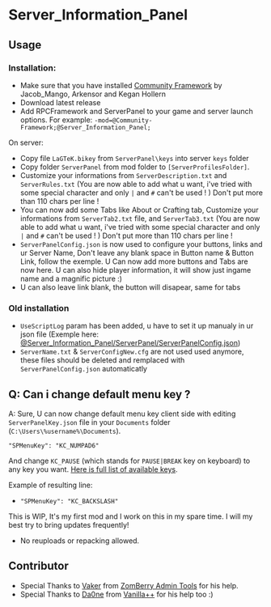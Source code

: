# Server_Information_Panel

## Usage

### Installation:

-   Make sure that you have installed [Community Framework](https://github.com/Jacob-Mango/DayZ-Community-Framework) by Jacob_Mango, Arkensor and Kegan Hollern
-   Download latest release
-   Add RPCFramework and ServerPanel to your game and server launch options. For example:
    `-mod=@Community-Framework;@Server_Information_Panel;`

On server:

-   Copy file `LaGTeK.bikey` from `ServerPanel\keys` into server `keys` folder
-   Copy folder `ServerPanel` from mod folder to `[ServerProfilesFolder]`.
-   Customize your informations from `ServerDescription.txt` and `ServerRules.txt`
    (You are now able to add what u want, i've tried with some special character and only `|` and `#` can't be used ! ) Don't put more than 110 chars per line !
-   You can now add some Tabs like About or Crafting tab, Customize your informations from `ServerTab2.txt` file, and `ServerTab3.txt`
    (You are now able to add what u want, i've tried with some special character and only `|` and `#` can't be used ! ) Don't put more than 110 chars per line !
-   `ServerPanelConfig.json` is now used to configure your buttons, links and ur Server Name, Don't leave any blank space in Button name & Button Link, follow the exemple. U Can now add more buttons and Tabs are now here. U can also hide player information, it will show just ingame name and a magnific picture :)
-   U can also leave link blank, the button will disapear, same for tabs

### Old installation
- `UseScriptLog` param has been added, u have to set it up manualy in ur json file (Exemple here: [@Server_Information_Panel/ServerPanel/ServerPanelConfig.json](@Server_Information_Panel/ServerPanel/ServerPanelConfig.json))
-   `ServerName.txt` & `ServerConfigNew.cfg` are not used used anymore, these files should be deleted and remplaced with `ServerPanelConfig.json` automaticatly


## Q: Can i change default menu key ?

A: Sure, U can now change default menu key client side with editing `ServerPanelKey.json` file in your `Documents` folder (`C:\Users\%username%\Documents`).

```"SPMenuKey": "KC_NUMPAD6"```

And change `KC_PAUSE` (which stands for `PAUSE|BREAK` key on keyboard) to any key you want.
[Here is full list of available keys](https://github.com/DannyDog/DayZSAEnfScript/blob/master/dta/scripts.pbo/1_Core/proto/EnSystem.c#L156).

Example of resulting line:
* ```"SPMenuKey": "KC_BACKSLASH"```

This is WIP, It's my first mod and I work on this in my spare time. I will my best try to bring updates frequently!

-   No reuploads or repacking allowed.

## Contributor

- Special Thanks to [Vaker](https://github.com/Moondarker) from [ZomBerry Admin Tools](https://steamcommunity.com/sharedfiles/filedetails/?id=1582756848) for his help.
- Special Thanks to [Da0ne](https://github.com/Da0ne) from [Vanilla++](https://github.com/VanillaPlusPlus) for his help too :)
